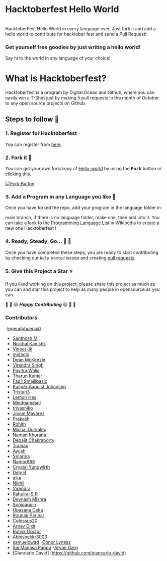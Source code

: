 # Hacktoberfest Hello World

<br/>
HacktoberFest Hello World in every language ever.
Just fork it and add a hello world to contribute for hacktober fest and send a Pull Request!

### Get yourself free goodies by just writing a hello world!
Say hi to the world in any language of your choice!


# What is Hacktoberfest?
Hacktoberfest is a program by Digital Ocean and Github, where you can easily win a T-Shirt just by making 5 pull requests in the month of October to any open source projects on Github.

## Steps to follow :scroll:

### 1. Register for Hacktoberfest
You can register from [here](https://hacktoberfest.digitalocean.com).

### 2. Fork it :fork_and_knife:

You can get your own fork/copy of [Hello-world](https://github.com/piyush97/Hacktoberfest) by using the <kbd><b>Fork</b></kbd></a> button or clicking [this](https://github.com/piyush97/Hacktoberfest/).

 [![Fork Button](https://help.github.com/assets/images/help/repository/fork_button.jpg)](https://github.com/piyush97/Hacktoberfest)

### 3. Add a Program in any Language you like :rabbit2:

Once you have forked the repo, add your program in the language folder in

main branch, if there is no language folder, make one, then add into it.
You can take a look to the [Programming Language List](https://en.wikipedia.org/wiki/List_of_programming_languages) in Wikipedia to create a new one Hacktoberfest !

### 4. Ready, Steady, Go... :turtle: :rabbit2:

Once you have completed these steps, you are ready to start contributing
by checking our `Help Wanted` issues and creating [pull requests](https://github.com/piyush97/Hacktoberfest/pulls).

### 5. Give this Project a Star :star:

If you liked working on this project, please share this project as much
as you can and star this project to help as many people in opensource as you can.


:tada: :confetti_ball: :smiley: _**Happy Contributing**_ :smiley: :confetti_ball: :tada:

### Contributors
-[legendphoenix0](https://github.com/legendphoenix0)
- [Santhosh M](https://github.com/santhosh15lm)
- [Nischal Kanishk](https://github.com/NischalKanishk)
- [Vineet Jk](https://github.com/vineetjk)
- [midacts](https://github.com/midacts)
- [Dean McKenzie](https://github.com/tuxhedoh)
- [Virendra Singh](https://github.com/virendrasinghrp)
- [Pavitra Walia](https://github.com/pavitrawalia)
- [Tharun Kumar](https://github.com/tharun634)
- [Fadil Smajilbasic](https://github.com/FadilSmajilbasic)
- [Kasper Aaquist Johansen](https://github.com/kaaquist)
- [Tristan3](https://github.com/Tristan3)
- [Lemon Hex](https://github.com/LemonHex)
- [Mindgamesnl](https://github.com/Mindgamesnl)
- [triyasniko](https://github.com/triyasniko)
- [Josue Mavarez](https://github.com/jMavarez)
- [Prakash](https://github.com/Prakash3008)
- [Rohith](https://github.com/RohithS001)
- [Michal Durkalec](https://github.com/mehowthe)
- [Naman Khurana](https://github.com/NamanKhurana)
- [Debajit Chakraborty](https://github.com/debajit15kgp)
- [Trainax](https://github.com/Trainax)
- [Ayush](https://github.com/ayush1612)
- [Smarina](https://github.com/Smarina)
- [Namor888](https://github.com/Namor888)
- [Crystal Yungwirth](https://github.com/crystal-dawn)
- [Dely B](https://github.com/delyB)
- [aika](https://github.com/redpfire)
- [Nikhil](https://github.com/NikhilAgrawal3012)
- [Virendra](https://github.com/veer11997)
- [Rahulraj S R](https://github.com/Rahulrajsr2714)
- [Devnash Mishra](https://github.com/CircleJerkHug)
- [Sonjoaquin](https://github.com/sonjoaquin)
- [Upasana Deka](https://github.com/upasanadeka)
- [Rounak Parihar](https://github.com/Rounak14)
- [Colossus20](https://github.com/Colossus20)
- [Arnav Dixit](https://github.com/arnav127)
- [Rutvik Doctor](https://github.com/doctor-rutvik14)
- [Abhishekkr3003](https://github.com/Abhishekkr3003)
- [samuelowad](https://github.com/samuelowad)
-[Conor Lyness](https://github.com/conorlyness)
- [Sai Manasa Pappu](https://github.com/SaiManasaPappu)
-[Aryan Garg](https://github.com/aaryangarg8)
- [Giancarlo David] (https://github.com/giancarlo-david)
